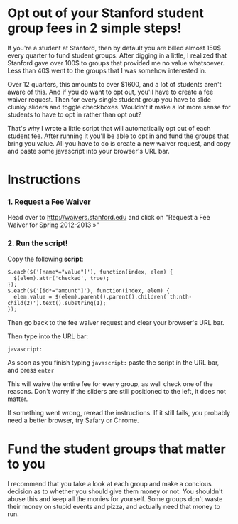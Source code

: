 # Opt out of your Stanford student group fees in 2 simple steps!

If you're a student at Stanford, then by default you are billed almost 150$ every quarter to fund student groups. After digging in a little, I realized that Stanford gave over 100$ to groups that provided me no value whatsoever. Less than 40$ went to the groups that I was somehow interested in.  

Over 12 quarters, this amounts to over $1600, and a lot of students aren't aware of this. And if you do want to opt out, you'll have to create a fee waiver request. Then for every single student group you have to slide clunky sliders and toggle checkboxes. Wouldn't it make a lot more sense for students to have to opt in rather than opt out?

That's why I wrote a little script that will automatically opt out of each student fee. After running it you'll be able to opt in and fund the groups that bring you value.  All you have to do is create a new waiver request, and copy and paste some javascript into your browser's URL bar. 

# Instructions 

### 1. Request a Fee Waiver 

Head over to http://waivers.stanford.edu and click on "Request a Fee Waiver for Spring 2012-2013 »"

### 2. Run the script!

Copy the following **script**:

```
$.each($('[name*="value"]'), function(index, elem) {
  $(elem).attr('checked', true);
});
$.each($('[id*="amount"]'), function(index, elem) {
  elem.value = $(elem).parent().parent().children('th:nth-child(2)').text().substring(1);
});
```

Then go back to the fee waiver request and clear your browser's URL bar.

Then type into the URL bar:

```
javascript:
```

As soon as you finish typing ```javascript:``` paste the script in the URL bar, and press ```enter```

This will waive the entire fee for every group, as well check one of the reasons. Don't worry if the sliders are still positioned to the left, it does not matter. 

If something went wrong, reread the instructions. If it still fails, you probably need a better browser, try Safary or Chrome.

# Fund the student groups that matter to you

I recommend that you take a look at each group and make a concious decision as to whether you should give them money or not. You shouldn't abuse this and keep all the monies for yourself. Some groups don't waste their money on stupid events and pizza, and actually need that money to run.


